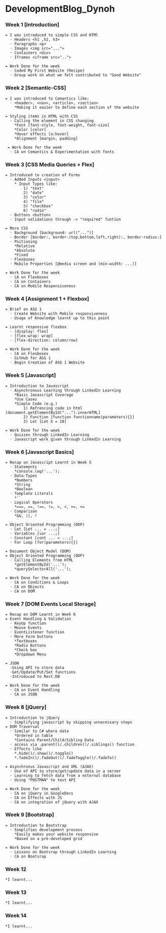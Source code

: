 # DevelopmentBlog_Dynoh
### Week 1 [Introduction]
    ❧ I was introduced to simple CSS and HTMl
      ◦ Headers <h1 ,h2, h3>
      ◦ Paragraphs <p>
      ◦ Images <img src="...">
      ◦ Containers <div>
      ◦ Iframes <iframe src="..">
      
    ❧ Work Done for the week
      ◦ Coded My First Website (Recipe)
      ◦ Group work on what we felt contributed to "Good Website"
    
### Week 2 [Semantic-CSS]
    ❧ I was introduced to Cemantics like:
      ◦ <header>, <nav>, <article>, <section>
        *Making it easier to define each section of the website
        
    ❧ Styling items in HTML with CSS
      ◦ Calling the element in CSS changing
        *Font [font-style, font-weight, font-size]
        *Color [color]
        *Hover effects [a:hover]
        *Alignment [margin, padding]
        
     ❧ Work Done for the week
      ◦ CA on Cemantics & Experimentation with fonts
    
### Week 3 [CSS Media Queries + Flex]
    ❧ Introduced to creation of Forms
      ◦ Added Inputs <input>
        * Input Types like:
            1) "text"
            2) "date"
            3) "color"
            4) "file"
            5) "checkbox"
            6) "radio"   
      ◦ Buttons <button>
      ◦ Input validations through -> "required" funtion
        
    ❧ More CSS
      ◦ Background [background: url("...")]
      ◦ Border [border:, border-(top,bottom,left,right):, border-radius:]
      ◦ Poitioning
        *Relative
        *Absolute
        *Fixed
      ◦ Flexboxes
      ◦ Mobile Properties [@media screen and (min-width: ...)]
        
    ❧ Work Done for the week
      ◦ CA on Flexboxes
      ◦ CA on Containers
      ◦ CA on Mobile Responsiveness
      
### Week 4 [Assignment 1 + Flexbox]
    ❧ Brief on ASG 1
      ◦ Create Website with Mobile responsiveness   
      ◦ Usage of Knowledge learnt up to this point
        
    ❧ Learnt responsive flexbox
      ◦ [display: flex]
      ◦ [flex-wrap: wrap]
      ◦ [flex-direction: column/row]
        
    ❧ Work Done for the week
      ◦ CA on Flexboxes
      ◦ GitHub for ASG 1
      ◦ Begin Creation of ASG 1 Website
    
### Week 5 [Javascript]
    ❧ Introduction to Javascript
      ◦ Asynchronous Learning through LinkedIn Learning
        *Basic Javascript Coverage
        *Use Cases
        *Simple Code (e.g.)
            1) Refrencing code in html [document.getElementById("...").innerHTML]
            2) Function [function functionname(parameters){}]
            3) Let [Let X = 10]
            
    ❧ Work Done for the week
      ◦ Quizzes through LinkedIn Learning
      ◦ Javascript work given through LinkedIn Learning
    
### Week 6 [Javascript Basics]
    ❧ Recap on Javascript Learnt in Week 5
      ◦ Statements
        *console.log('...');
      ◦ Data-Types
        *Numbers
        *String
        *Boolean
      ◦ Template Literals
        *``
      ◦ Logical Operators 
        *===, ==, !==, !=, >, <, >=, <=
      ◦ Comparison
        *&&, ||, !
    
    ❧ Object Oriented Programming (OOP)
      ◦ Let [Let ... = ...;]
      ◦ Variables [var ...;]
      ◦ Constant [cont ... = ...;]
      ◦ For Loop [for(parameters){}]
    
    ❧ Document Object Model (DOM)
    ❧ Object Oriented Programming (OOP)
      ◦ Calling Elements from HTML
        *getElementById('...');
        *querySelectorAll('...'); 
    
    ❧ Work Done for the week
      ◦ CA on Conditions & Loops
      ◦ CA on Objects
      ◦ CA on DOM
      
### Week 7 [DOM Events Local Storage]
    ❧ Recap on DOM Learnt in Week 6
    ❧ Event Handling & Validation
      ◦ KeyUp function
      ◦ Mouse Events
      ◦ EventListener function
      ◦ More Form buttons
        *Textboxes
        *Radio Buttons
        *Check box
        *Dropdown Menu
    
    ❧ JSON
      ◦Using API to store data
      ◦Get/Update/Put/Set functions
      ◦Introduced to Rest.DB
    
    ❧ Work Done for the week
      ◦ CA on Event Handling
      ◦ CA on JSON 
    
### Week 8 [jQuery]
    ❧ Introduction to jQuery
      ◦ Simplifying javascript by skipping unnecessary steps
    ❧ DOM Traversal
      ◦ Similar to C# where data
        *Ordered in table
        *Contains Parent/Child/Sibling Data
      ◦ access via .parent()/.children()/.siblings() function
      ◦ Effects like
        *.hide()/.show()/.toggle()
        *.fadeIn()/.fadeOut()/.fadeToggle()/.fadeTo()
    
    ❧ Asynchronus Javascript and XML (AJAX)
      ◦ Use of API to store/get/update data in a server
      ◦ Learning to fetch data from a external database
      ◦ Using "POSTMAN" to test API
    
    ❧ Work Done for the week
      ◦ CA on jQuery in GoogleDocs
      ◦ CA on Effects with JS
      ◦ CA on integration of jQuery with AJAX

### Week 9 [Bootstrap]
    ❧ Introduction to Bootstrap
      ◦ Simplifies development process
        *Easily makes your website responsive
        *Based on a pre-developed grid

    ❧ Work Done for the week
      ◦ Lessons on Bootsrap through LinkedIn Learning
      ◦ CA on Bootsrap

### Week 12
    *I learnt...
    
### Week 13
    *I learnt...

### Week 14
    *I learnt...
